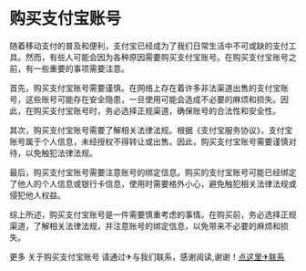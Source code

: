 # 购买支付宝账号

随着移动支付的普及和便利，支付宝已经成为了我们日常生活中不可或缺的支付工具。然而，有些人可能会因为各种原因需要购买支付宝账号。在购买支付宝账号之前，有一些重要的事项需要注意。

首先，购买支付宝账号需要谨慎。在网络上存在着许多非法渠道出售的支付宝账号，这些账号可能存在安全隐患，一旦使用可能会造成不必要的麻烦和损失。因此，在购买支付宝账号时，务必选择正规渠道，确保账号的合法性和安全性。

其次，购买支付宝账号需要了解相关法律法规。根据《支付宝服务协议》，支付宝账号属于个人信息，未经授权不得转让或出售。因此，购买支付宝账号需要谨慎对待，以免触犯法律法规。

最后，购买支付宝账号需要注意账号的绑定信息。购买的支付宝账号可能已经绑定了他人的个人信息或银行卡信息，使用时需要格外小心，避免触犯相关法律法规或侵犯他人权益。

综上所述，购买支付宝账号是一件需要慎重考虑的事情。在购买前，务必选择正规渠道，了解相关法律法规，并注意账号的绑定信息，以免带来不必要的麻烦和损失。

更多 关于购买支付宝账号 请通过✈与我们联系，感谢阅读,谢谢！[点这里✈联系](https://gg.k02.cc)